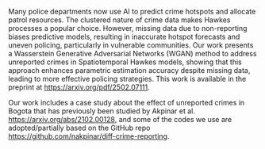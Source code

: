 Many police departments now use AI to predict crime hotspots and allocate patrol resources. The clustered nature of crime data makes Hawkes processes a popular choice. However, missing data due to non-reporting biases predictive models, resulting in inaccurate hotspot forecasts and uneven policing, particularly in vulnerable communities. Our work presents a Wasserstein Generative Adversarial Networks (WGAN) method to address unreported crimes in Spatiotemporal Hawkes models, showing that this approach enhances parametric estimation accuracy despite missing data, leading to more effective policing strategies. This work is available in the preprint at https://arxiv.org/pdf/2502.07111.

Our work includes a case study about the effect of unreported crimes in Bogota that has previously been studied by Akpinar et al. https://arxiv.org/abs/2102.00128, and some of the codes we use are adopted/partially based on the GitHub repo https://github.com/nakpinar/diff-crime-reporting. 


